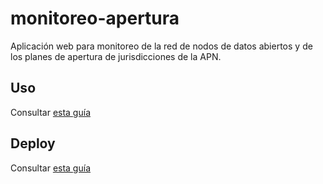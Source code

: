 # monitoreo-apertura
Aplicación web para monitoreo de la red de nodos de datos abiertos y de los planes de apertura de jurisdicciones de la APN.

## Uso

Consultar [esta guía](docs/usage.md)

## Deploy
Consultar [esta guía](deploy/README.md)
